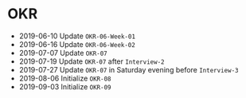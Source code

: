 # OKR

+ 2019-06-10 Update `OKR-06-Week-01`
+ 2019-06-16 Update `OKR-06-Week-02`
+ 2019-07-07 Update `OKR-07`
+ 2019-07-19 Update `OKR-07` after `Interview-2`
+ 2019-07-27 Update `OKR-07` in Saturday evening before `Interview-3`
+ 2019-08-06 Initialize `OKR-08`
+ 2019-09-03 Initialize `OKR-09`



